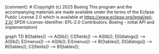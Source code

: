 [comment]: # (Copyright (c) 2023 Boeing This program and the accompanying materials are made available under the terms of the Eclipse Public License 2.0 which is available at https://www.eclipse.org/legal/epl-2.0/ SPDX-License-Identifier: EPL-2.0 Contributors: Boeing - initial API and implementation)

graph TD
B([tables]) --> A([lib]);
C([fields]) --> A([lib]);
D([dialogs]) --> A([lib]);
E([menus]) --> A([lib]);
E([menus]) --> B([tables]);
D([dialogs]) --> B([tables]);
C([fields]) --> B([tables]);
